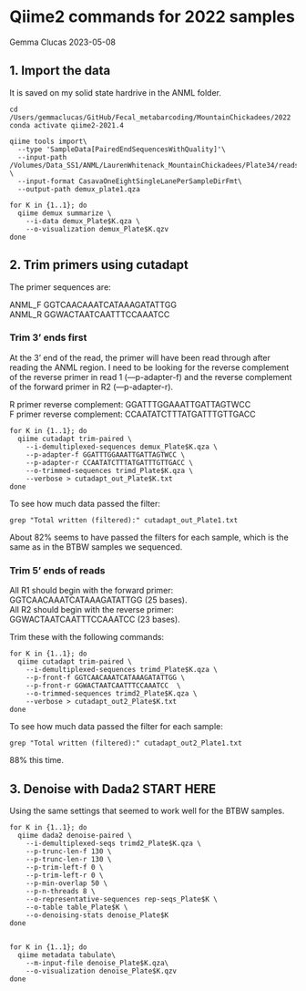 Qiime2 commands for 2022 samples
================
Gemma Clucas
2023-05-08

## 1. Import the data

It is saved on my solid state hardrive in the ANML folder.

    cd /Users/gemmaclucas/GitHub/Fecal_metabarcoding/MountainChickadees/2022
    conda activate qiime2-2021.4

    qiime tools import\
      --type 'SampleData[PairedEndSequencesWithQuality]'\
      --input-path /Volumes/Data_SS1/ANML/LaurenWhitenack_MountainChickadees/Plate34/reads  \
      --input-format CasavaOneEightSingleLanePerSampleDirFmt\
      --output-path demux_plate1.qza
      
    for K in {1..1}; do
      qiime demux summarize \
        --i-data demux_Plate$K.qza \
        --o-visualization demux_Plate$K.qzv
    done

## 2. Trim primers using cutadapt

The primer sequences are:

ANML_F GGTCAACAAATCATAAAGATATTGG  
ANML_R GGWACTAATCAATTTCCAAATCC

### Trim 3’ ends first

At the 3’ end of the read, the primer will have been read through after
reading the ANML region. I need to be looking for the reverse complement
of the reverse primer in read 1 (—p-adapter-f) and the reverse
complement of the forward primer in R2 (—p-adapter-r).

R primer reverse complement: GGATTTGGAAATTGATTAGTWCC  
F primer reverse complement: CCAATATCTTTATGATTTGTTGACC

    for K in {1..1}; do
      qiime cutadapt trim-paired \
        --i-demultiplexed-sequences demux_Plate$K.qza \
        --p-adapter-f GGATTTGGAAATTGATTAGTWCC \
        --p-adapter-r CCAATATCTTTATGATTTGTTGACC \
        --o-trimmed-sequences trimd_Plate$K.qza \
        --verbose > cutadapt_out_Plate$K.txt
    done

To see how much data passed the filter:

    grep "Total written (filtered):" cutadapt_out_Plate1.txt 

About 82% seems to have passed the filters for each sample, which is the
same as in the BTBW samples we sequenced.

### Trim 5’ ends of reads

All R1 should begin with the forward primer: GGTCAACAAATCATAAAGATATTGG
(25 bases).  
All R2 should begin with the reverse primer: GGWACTAATCAATTTCCAAATCC (23
bases).

Trim these with the following commands:

    for K in {1..1}; do
      qiime cutadapt trim-paired \
        --i-demultiplexed-sequences trimd_Plate$K.qza \
        --p-front-f GGTCAACAAATCATAAAGATATTGG \
        --p-front-r GGWACTAATCAATTTCCAAATCC  \
        --o-trimmed-sequences trimd2_Plate$K.qza \
        --verbose > cutadapt_out2_Plate$K.txt
    done

To see how much data passed the filter for each sample:

    grep "Total written (filtered):" cutadapt_out2_Plate1.txt 

88% this time.

## 3. Denoise with Dada2 START HERE

Using the same settings that seemed to work well for the BTBW samples.

    for K in {1..1}; do
      qiime dada2 denoise-paired \
        --i-demultiplexed-seqs trimd2_Plate$K.qza \
        --p-trunc-len-f 130 \
        --p-trunc-len-r 130 \
        --p-trim-left-f 0 \
        --p-trim-left-r 0 \
        --p-min-overlap 50 \
        --p-n-threads 8 \
        --o-representative-sequences rep-seqs_Plate$K \
        --o-table table_Plate$K \
        --o-denoising-stats denoise_Plate$K
    done


    for K in {1..1}; do  
      qiime metadata tabulate\
        --m-input-file denoise_Plate$K.qza\
        --o-visualization denoise_Plate$K.qzv
    done
